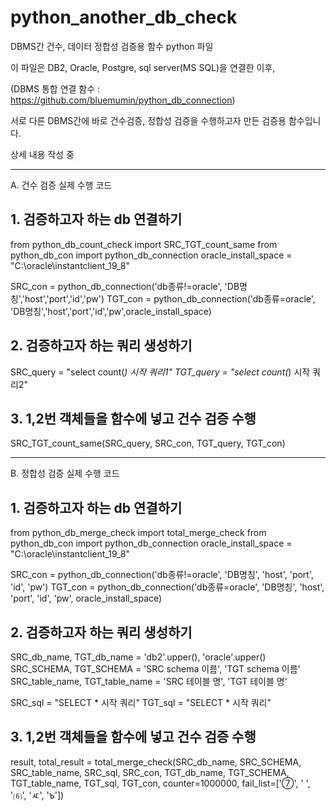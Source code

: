 # python_another_db_check
DBMS간 건수, 데이터 정합성 검증용 함수 python 파일

이 파일은 DB2, Oracle, Postgre, sql server(MS SQL)을 연결한 이후,

(DBMS 통합 연결 함수 : https://github.com/bluemumin/python_db_connection)

서로 다른 DBMS간에 바로 건수검증, 정합성 검증을 수행하고자 만든 검증용 함수입니다.

상세 내용 작성 중 

--------------------------------------------------------------

A. 건수 검증 실제 수행 코드

## 1. 검증하고자 하는 db 연결하기
from python_db_count_check import SRC_TGT_count_same
from python_db_con import python_db_connection
oracle_install_space = "C:\oracle\instantclient_19_8"

SRC_con = python_db_connection('db종류!=oracle', 'DB명칭','host','port','id','pw')
TGT_con = python_db_connection('db종류=oracle', 'DB명칭','host','port','id','pw',oracle_install_space)

## 2. 검증하고자 하는 쿼리 생성하기
SRC_query = "select count(*) 시작 쿼리1"
TGT_query = "select count(*) 시작 쿼리2"

## 3. 1,2번 객체들을 함수에 넣고 건수 검증 수행
SRC_TGT_count_same(SRC_query, SRC_con, TGT_query, TGT_con)

--------------------------------------------------------------

B. 정합성 검증 실제 수행 코드

## 1. 검증하고자 하는 db 연결하기
from python_db_merge_check import total_merge_check
from python_db_con import python_db_connection
oracle_install_space = "C:\oracle\instantclient_19_8"

SRC_con = python_db_connection('db종류!=oracle', 'DB명칭', 'host', 'port', 'id',
                               'pw')
TGT_con = python_db_connection('db종류=oracle', 'DB명칭', 'host', 'port', 'id',
                               'pw', oracle_install_space)

## 2. 검증하고자 하는 쿼리 생성하기
SRC_db_name, TGT_db_name = 'db2'.upper(), 'oracle'.upper()
SRC_SCHEMA, TGT_SCHEMA = 'SRC schema 이름', 'TGT schema 이름'
SRC_table_name, TGT_table_name = 'SRC 테이블 명', 'TGT 테이블 명'

SRC_sql = "SELECT * 시작 쿼리"
TGT_sql = "SELECT * 시작 쿼리"

## 3. 1,2번 객체들을 함수에 넣고 건수 검증 수행
result, total_result = total_merge_check(SRC_db_name,
                                         SRC_SCHEMA,
                                         SRC_table_name,
                                         SRC_sql,
                                         SRC_con,
                                         TGT_db_name,
                                         TGT_SCHEMA,
                                         TGT_table_name,
                                         TGT_sql,
                                         TGT_con,
                                         counter=1000000,
                                         fail_list=['⑦', ' ', '⑹', 'ㅼ', 'ъ'])